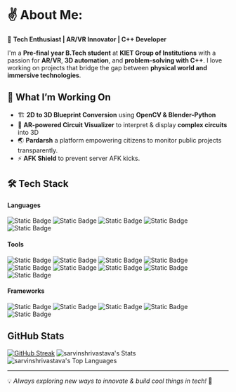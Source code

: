 # ✌️ About Me: 

🚀 **Tech Enthusiast | AR/VR Innovator | C++ Developer**  

I'm a **Pre-final year B.Tech student** at **KIET Group of Institutions** with a passion for **AR/VR**, **3D automation**, and **problem-solving with C++**. I love working on projects that bridge the gap between **physical world and immersive technologies**.  


## 🔹 What I’m Working On  
- 🏗 **2D to 3D Blueprint Conversion** using **OpenCV & Blender-Python**  
- 🔬 **AR-powered Circuit Visualizer** to interpret & display **complex circuits** into 3D 
- 🌏 **Pardarsh** a platform empowering citizens to monitor public projects transparently.
- ⚡ **AFK Shield** to prevent server AFK kicks.


## 🛠️ Tech Stack  
#### Languages
![Static Badge](https://img.shields.io/badge/c%2B%2B-c%2B%2B?style=for-the-badge&logo=cplusplus&logoSize=auto&labelColor=%23273948&color=%23273948&logoColor=%233da37a)
![Static Badge](https://img.shields.io/badge/python-python?style=for-the-badge&logo=python&logoSize=auto&labelColor=%23273948&color=%23273948&logoColor=%233da37a)
![Static Badge](https://img.shields.io/badge/html5-html5?style=for-the-badge&logo=html5&logoColor=%233da37a&logoSize=auto&labelColor=%23273948&color=%23273948)
![Static Badge](https://img.shields.io/badge/css3-css3?style=for-the-badge&logo=css3&logoColor=%233da37a&logoSize=auto&labelColor=%23273948&color=%23273948)
![Static Badge](https://img.shields.io/badge/javascript-javascript?style=for-the-badge&logo=javascript&logoColor=%233da37a&logoSize=auto&labelColor=%23273948&color=%23273948)

#### Tools
![Static Badge](https://img.shields.io/badge/blender-blender?style=for-the-badge&logo=blender&logoSize=auto&labelColor=%23273948&color=%23273948&logoColor=%233da37a)
![Static Badge](https://img.shields.io/badge/unity-unity?style=for-the-badge&logo=unity&logoSize=auto&labelColor=%23273948&color=%23273948&logoColor=%233da37a)
![Static Badge](https://img.shields.io/badge/figma-figma?style=for-the-badge&logo=figma&logoSize=auto&labelColor=%23273948&color=%23273948&logoColor=%233da37a)
![Static Badge](https://img.shields.io/badge/git-git?style=for-the-badge&logo=git&logoSize=auto&labelColor=%23273948&color=%23273948&logoColor=%233da37a)
![Static Badge](https://img.shields.io/badge/github-github?style=for-the-badge&logo=github&logoSize=auto&labelColor=%23273948&color=%23273948&logoColor=%233da37a)
![Static Badge](https://img.shields.io/badge/opencv-opencv?style=for-the-badge&logo=opencv&logoSize=auto&labelColor=%23273948&color=%23273948&logoColor=%233da37a)
![Static Badge](https://img.shields.io/badge/mongodb-mongodb?style=for-the-badge&logo=mongodb&logoSize=auto&labelColor=%23273948&color=%23273948&logoColor=%233da37a)
![Static Badge](https://img.shields.io/badge/vite-vite?style=for-the-badge&logo=vite&logoSize=auto&labelColor=%23273948&color=%23273948&logoColor=%233da37a)
![Static Badge](https://img.shields.io/badge/playcanvas-playcanvas?style=for-the-badge&logo=playcanvas&logoSize=auto&labelColor=%23273948&color=%23273948&logoColor=%233da37a)

#### Frameworks
![Static Badge](https://img.shields.io/badge/tailwindcss-tailwindcss?style=for-the-badge&logo=tailwindcss&logoSize=auto&labelColor=%23273948&color=%23273948&logoColor=%233da37a)
![Static Badge](https://img.shields.io/badge/react-react?style=for-the-badge&logo=react&logoSize=auto&labelColor=%23273948&color=%23273948&logoColor=%233da37a)
![Static Badge](https://img.shields.io/badge/aframe-aframe?style=for-the-badge&logo=aframe&logoSize=auto&labelColor=%23273948&color=%23273948&logoColor=%233da37a)
![Static Badge](https://img.shields.io/badge/bootstrap-bootstrap?style=for-the-badge&logo=bootstrap&logoColor=%233da37a&logoSize=auto&labelColor=%23273948&color=%23273948)
![Static Badge](https://img.shields.io/badge/flutter-flutter?style=for-the-badge&logo=flutter&logoSize=auto&labelColor=%23273948&color=%23273948&logoColor=%233da37a)

## GitHub Stats
[![GitHub Streak](https://streak-stats.demolab.com?user=sarvinshrivastava&theme=vue-dark&hide_border=true)](https://git.io/streak-stats)
![sarvinshrivastava's Stats](https://github-readme-stats.vercel.app/api?username=sarvinshrivastava&theme=vue-dark&show_icons=true&hide_border=true&count_private=true)
![sarvinshrivastava's Top Languages](https://github-readme-stats.vercel.app/api/top-langs/?username=sarvinshrivastava&theme=vue-dark&show_icons=true&hide_border=true&layout=compact)


---
💡 *Always exploring new ways to innovate & build cool things in tech!* 🚀  

